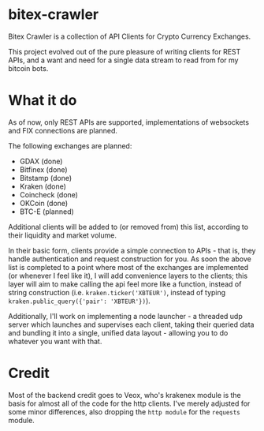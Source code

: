 # bitex-crawler
Bitex Crawler is a collection of API Clients for Crypto Currency Exchanges.

This project evolved out of the pure pleasure of writing clients for REST APIs, and a want and need for a single data stream to read from for my bitcoin bots. 

# What it do

As of now, only REST APIs are supported, implementations of websockets and FIX connections are planned.

The following exchanges are planned:

- GDAX (done)
- Bitfinex (done)
- Bitstamp (done)
- Kraken (done)
- Coincheck (done)
- OKCoin (done)
- BTC-E (planned)

Additional clients will be added to (or removed from) this list, according to their liquidity and market volume.

In their basic form, clients provide a simple connection to APIs - that is, they handle authentication and request construction for you. As soon the above list is completed to a point where most of the exchanges are implemented (or whenever I feel like it), I will add convenience layers to the clients; this layer will aim to make calling the api feel more like a function, instead of string construction (i.e. `kraken.ticker('XBTEUR')`, instead of typing `kraken.public_query({'pair': 'XBTEUR'})`). 

Additionally, I'll work on implementing a node launcher - a threaded udp server which launches and supervises each client, taking their queried data and bundling it into a single, unified data layout - allowing you to do whatever you want with that.

# Credit
Most of the backend credit goes to Veox, who's krakenex module is the basis for almost all of the code for the http clients. I've merely adjusted for some minor differences, also dropping the `http module` for the `requests` module.


